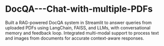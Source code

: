 # DocQA---Chat-with-multiple-PDFs
Built a RAG-powered DocQA system in Streamlit to answer queries from uploaded PDFs using LangChain, FAISS, and LLMs, with conversational memory and feedback loop. Integrated multi-modal support to process text and images from documents for accurate context-aware responses.
